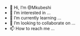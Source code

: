 - 👋 Hi, I’m @Mkubeshi
- 👀 I’m interested in ...
- 🌱 I’m currently learning ...
- 💞️ I’m looking to collaborate on ...
- 📫 How to reach me ...

<!---
Mkubeshi/Mkubeshi is a ✨ special ✨ repository because its `README.md` (this file) appears on your GitHub profile.
You can click the Preview link to take a look at your changes.
--->
